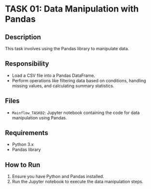 # TASK 01: Data Manipulation with Pandas

## Description
This task involves using the Pandas library to manipulate data.

## Responsibility
- Load a CSV file into a Pandas DataFrame.
- Perform operations like filtering data based on conditions, handling missing values, and calculating summary statistics.

## Files
- `Mainflow_TASK02`: Jupyter notebook containing the code for data manipulation using Pandas.



## Requirements
- Python 3.x
- Pandas library

## How to Run
1. Ensure you have Python and Pandas installed.
2. Run the Jupyter notebook to execute the data manipulation steps.
